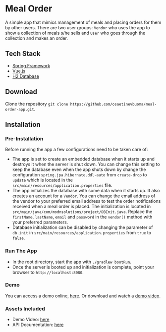 # Meal Order
A simple app that mimics management of meals and placing orders for 
them by other users. There are two user groups: `Vendor` who uses the app to show a
collection of meals s/he sells and `User` who goes through the collection and makes 
an order.

## Tech Stack
* [Spring Framework](https://spring.io/)
* [Vue.js](https://vuejs.org)
* [H2 Database](https://www.h2database.com)

## Download
Clone the repository `git clone https://github.com/osaetinevbuoma/meal-order-app.git`.

## Installation 
### Pre-Installation
Before running the app a few configurations need to be taken care of:
* The app is set to create an embedded database when it starts up and destroys it
when the server is shut down. You can change this setting to keep the database
even when the app shuts down by change the configuration `spring.jpa.hibernate.ddl-auto`
from `create-drop` to `update` which is located in the `src/main/resources/application.properties`
file.
* The app initializes the database with some data when it starts up. It also creates an account for
a `Vendor`. You can change the email address of the vendor to your preferred email
address to test the order notifications received when a meal order is placed. The
initialization is located in `src/main/java/com/modnsolutions/project/DBInit.java`.
Replace the `firstName`, `lastName`, `email` and `password` in the `vendor()` method 
with your preferred parameters.
* Database initialization can be disabled by changing the parameter of `db.init` in
`src/main/resources/application.properties` from `true` to `false`.

### Run The App
* In the root directory, start the app with `./gradlew bootRun`.
* Once the server is booted up and initialization is complete, point your browser
to `http://localhost:8080`.

### Demo
You can access a demo online, [here](https://byteworks-meals.herokuapp.com/). Or download
and watch a [demo video](/assets/Meal_Order_Demo.mp4).

### Assets Included
* Demo Video: [here](/assets/Meal_Order_Demo.mp4)
* API Documentation: [here](/assets/API_Documentation.html)